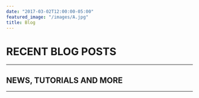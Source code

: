 ```yaml
---
date: "2017-03-02T12:00:00-05:00"
featured_image: "/images/A.jpg"
title: Blog
---
```

# RECENT BLOG POSTS 
***
## NEWS, TUTORIALS AND MORE
***